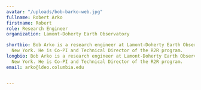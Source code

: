 ```yaml
---
avatar: "/uploads/bob-barko-web.jpg"
fullname: Robert Arko
firstname: Robert
role: Research Engineer
organization: Lamont-Doherty Earth Observatory

shortbio: Bob Arko is a research engineer at Lamont-Doherty Earth Observatory in Palisades,
  New York. He is Co-PI and Technical Director of the R2R program.
longbio: Bob Arko is a research engineer at Lamont-Doherty Earth Observatory in Palisades,
  New York. He is Co-PI and Technical Director of the R2R program.
email: arko@ldeo.columbia.edu


---
```

